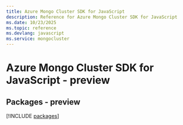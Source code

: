 ```yaml
---
title: Azure Mongo Cluster SDK for JavaScript
description: Reference for Azure Mongo Cluster SDK for JavaScript
ms.date: 10/23/2025
ms.topic: reference
ms.devlang: javascript
ms.service: mongocluster
---
```

# Azure Mongo Cluster SDK for JavaScript - preview
## Packages - preview
[!INCLUDE [packages](mongo-cluster-index.md)]